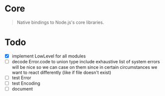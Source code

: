 # Core

> Native bindings to Node.js's core libraries.


# Todo

- [x] implement LowLevel for all modules
- [ ] decode Error.code to union type
    include exhaustive list of system errors
    will be nice so we can case on them since in certain circumstances we want to react differently (like if file doesn't exist)
- [ ] test Error
- [ ] test Encoding
- [ ] document
